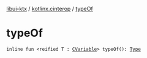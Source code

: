 [libui-ktx](../index.md) / [kotlinx.cinterop](index.md) / [typeOf](./type-of.md)

# typeOf

`inline fun <reified T : `[`CVariable`](-c-variable/index.md)`> typeOf(): `[`Type`](-c-variable/-type/index.md)